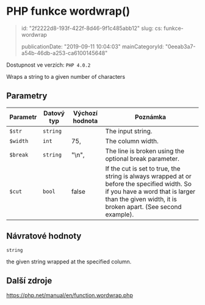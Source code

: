 PHP funkce wordwrap()
=====================

> id: "2f2222d8-193f-422f-8d46-9f1c485abb12"
> slug:
> 	cs: funkce-wordwrap
> 
> publicationDate: "2019-09-11 10:04:03"
> mainCategoryId: "0eeab3a7-a54b-46db-a253-ca6100145648"

Dostupnost ve verzích: `PHP 4.0.2`

Wraps a string to a given number of characters


Parametry
--------------

| Parametr | Datový typ | Výchozí hodnota | Poznámka |
|-----|-----|-----|-----|
| `$str` | `string` |  | The input string. |
| `$width` | `int` | 75, | The column width. |
| `$break` | `string` | "\n", | The line is broken using the optional break parameter. |
| `$cut` | `bool` | false | If the cut is set to true, the string is always wrapped at or before the specified width. So if you have a word that is larger than the given width, it is broken apart. (See second example). |


Návratové hodnoty
----------------

`string`

the given string wrapped at the specified column.

Další zdroje
------------

https://php.net/manual/en/function.wordwrap.php

